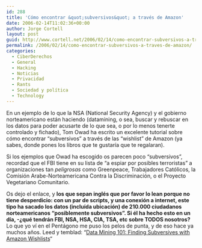 ```yaml
---
id: 288
title: 'Cómo encontrar &quot;subversivos&quot; a través de Amazon'
date: 2006-02-14T11:02:36+00:00
author: Jorge Cortell
layout: post
guid: http://www.cortell.net/2006/02/14/como-encontrar-subversivos-a-traves-de-amazon/
permalink: /2006/02/14/como-encontrar-subversivos-a-traves-de-amazon/
categories:
  - CiberDerechos
  - General
  - Hacking
  - Noticias
  - Privacidad
  - Rants
  - Sociedad y polí­tica
  - Technology
---
```

En un ejemplo de lo que la NSA (National Security Agency) y el gobierno norteamericano están haciendo (datamining, o sea, buscar y rebuscar en los datos para poder acusarte de lo que sea, o por lo menos tenerte controlado y fichado), Tom Owad ha escrito un excelente tutorial sobre cómo encontrar &#8220;subversivos&#8221; a través de las &#8220;wishlist&#8221; de Amazon (ya sabes, donde pones los libros que te gustarí­a que te regalaran).

Si los ejemplos que Owad ha escogido os parecen poco &#8220;subversivos&#8221;, recordad que el FBI tiene en su lista de &#8220;a espiar por posibles terroristas&#8221; a organizaciones tan _peligrosas_ como Greenpeace, Trabajadores Católicos, la Comisión Arabe-Norteamericana Contra la Discriminación, o el Proyecto Vegetariano Comunitario.

Os dejo el enlace, y **los que sepan inglés que por favor lo lean porque no tiene desperdicio: con un par de scripts, y una conexión a internet, este tipo ha sacado los datos (incluí­da ubicación) de 210.000 ciudadanos norteamericanos &#8220;posiblemente subversivos&#8221;. Si él ha hecho esto en un dí­a, -¿qué tendrán FBI, NSA, HSA, CIA, TSA, etc sobre TODOS nosotros?** Lo que yo ví­ en el Pentágono me puso los pelos de punta, y de eso hace ya muchos años. Leed y temblad: &#8220;[Data Mining 101: Finding Subversives with Amazon Wishlists](http://www.applefritter.com/bannedbooks)&#8220;